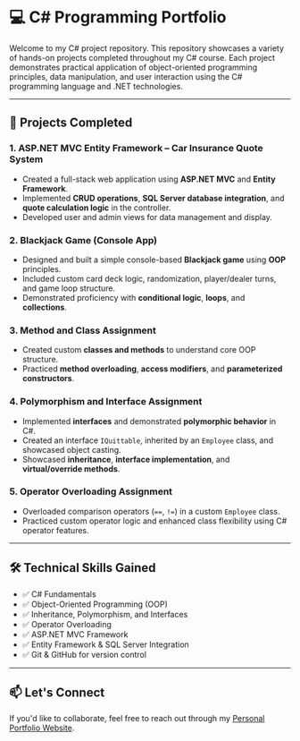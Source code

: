 
# 💻 C# Programming Portfolio

Welcome to my C# project repository. This repository showcases a variety of hands-on projects completed throughout my C# course. Each project demonstrates practical application of object-oriented programming principles, data manipulation, and user interaction using the C# programming language and .NET technologies.

---

## 🚀 Projects Completed

### 1. ASP.NET MVC Entity Framework – Car Insurance Quote System
- Created a full-stack web application using **ASP.NET MVC** and **Entity Framework**.
- Implemented **CRUD operations**, **SQL Server database integration**, and **quote calculation logic** in the controller.
- Developed user and admin views for data management and display.

### 2. Blackjack Game (Console App)
- Designed and built a simple console-based **Blackjack game** using **OOP** principles.
- Included custom card deck logic, randomization, player/dealer turns, and game loop structure.
- Demonstrated proficiency with **conditional logic**, **loops**, and **collections**.

### 3. Method and Class Assignment
- Created custom **classes and methods** to understand core OOP structure.
- Practiced **method overloading**, **access modifiers**, and **parameterized constructors**.

### 4. Polymorphism and Interface Assignment
- Implemented **interfaces** and demonstrated **polymorphic behavior** in C#.
- Created an interface `IQuittable`, inherited by an `Employee` class, and showcased object casting.
- Showcased **inheritance**, **interface implementation**, and **virtual/override methods**.

### 5. Operator Overloading Assignment
- Overloaded comparison operators (`==`, `!=`) in a custom `Employee` class.
- Practiced custom operator logic and enhanced class flexibility using C# operator features.

---

## 🛠 Technical Skills Gained

- ✅ C# Fundamentals
- ✅ Object-Oriented Programming (OOP)
- ✅ Inheritance, Polymorphism, and Interfaces
- ✅ Operator Overloading
- ✅ ASP.NET MVC Framework
- ✅ Entity Framework & SQL Server Integration
- ✅ Git & GitHub for version control

---

## 📫 Let's Connect

If you'd like to collaborate, feel free to reach out through my [Personal Portfolio Website](#).
